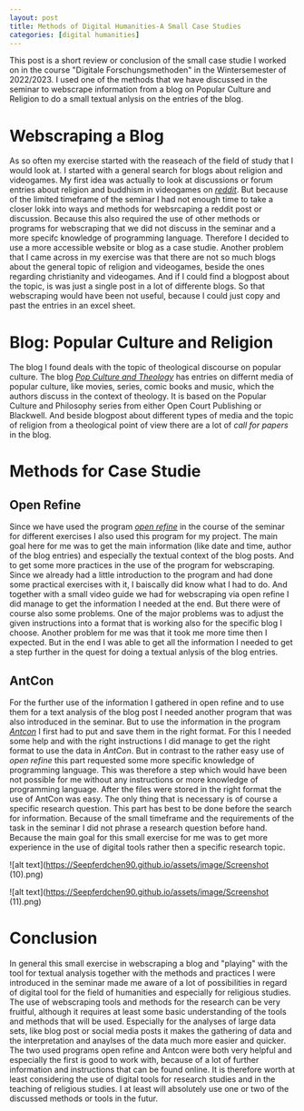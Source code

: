 ```yaml
---
layout: post
title: Methods of Digital Humanities-A Small Case Studies
categories: [digital humanities]
---
```


This post is a short review or conclusion of the small case studie I worked on in the course "Digitale Forschungsmethoden" in the Wintersemester of 2022/2023. I used one of the methods that we have discussed in the seminar to webscrape information from a blog on Popular Culture and Religion to do a small textual anlysis on the entries of the blog.
# Webscraping a Blog

As so often my exercise started with the reaseach of the field of study that I would look at. I started with a general search for blogs about religion and videogames. My first idea was actually to look at discussions or forum entries about religion and buddhism in videogames on [_reddit_](https://www.reddit.com/). But because of the limited timeframe of the seminar I had not enough time to take a closer lokk into ways and methods for websrcaping a reddit post or discussion. Because this also required the use of other methods or programs for webscraping that we did not discuss in the seminar and a more specifc knowledge of programming language. Therefore I decided to use a more accessible website or blog as a case studie. 
Another problem that I came across in my exercise was that there are not so much blogs about the general topic of religion and videogames, beside the ones regarding christianity and videogames. And if I could find a blogpost about the topic, is was just a single post in a lot of differente blogs. So that webscraping would have been not useful, because I could just copy and past the entries in an excel sheet. 
# Blog: Popular Culture and Religion

The blog I found deals with the topic of theological discourse on popular culture. The blog [_Pop Culture and Theology_](https://popularcultureandtheology.com/) has entries on differnt media of popular culture, like movies, series, comic books and music, which the authors discuss in the context of theology. It is based on the Popular Culture and Philosophy series from either Open Court Publishing or Blackwell. And beside blogpost about different types of media and the topic of religion from a theological point of view there are a lot of _call for papers_ in the blog. 
# Methods for Case Studie
## Open Refine

Since we have used the program [_open refine_](https://openrefine.org/) in the course of the seminar for different exercises I also used this program for my project. The main goal here for me was to get the main information (like date and time, author of the blog entries) and especially the textual context of the blog posts. And to get some more practices in the use of the program for webscraping. 
Since we already had a little introduction to the program and had done some practical exercises with it, I baiscally did know what I had to do. And together with a small video guide we had for webscraping via open refine I did manage to get the information I needed at the end. 
But there were of course also some problems. One of the major problems was to adjust the given instructions into a format that is working also for the specific blog I choose. Another problem for me was that it took me more time then I expected. But in the end I was able to get all the information I needed to get a step further in the quest for doing a textual anlysis of the blog entries.
## AntCon

For the further use of the information I gathered in open refine and to use them for a text analysis of the blog post I needed another program that was also introduced in the seminar. But to use the information in the program [_Antcon_](https://www.laurenceanthony.net/software/antconc/) I first had to put and save them in the right format. For this I needed some help and with the right instructions I did manage to get the right format to use the data in _AntCon_. But in contrast to the rather easy use of _open refine_ this part requested some more specific knowledge of programming language. This was therefore a step which would have been not possible for me without any instructions or more knowledge of programming language. 
After the files were stored in the right format the use of AntCon was easy. The only thing that is necessary is of course a specific research question. This part has best to be done before the search for information. Because of the small timeframe and the requirements of the task in the seminar I did not phrase a research question before hand. Because the main goal for this small exercise for me was to get more experience in the use of digital tools rather then a specific research topic.

![alt text](https://Seepferdchen90.github.io/assets/image/Screenshot (10).png)

![alt text](https://Seepferdchen90.github.io/assets/image/Screenshot (11).png)

# Conclusion

In general this small exercise in webscraping a blog and "playing" with the tool for textual analysis together with the methods and practices I were introduced in the seminar made me aware of a lot of possibilities in regard of digital tool for the field of humanities and especially for religious studies. The use of webscraping tools and methods for the research can be very fruitful, although it requires at least some basic understanding of the tools and methods that will be used. Especially for the analyses of large data sets, like blog post or social media posts it makes the gathering of data and the interpretation and anaylses of the data much more easier and quicker. The two used programs open refine and Antcon were both very helpful and especially the first is good to work with, because of a lot of further information and instructions that can be found online.
It is therefore worth at least considering the use of digital tools for research studies and in the teaching of religious studies. I at least will absolutely use one or two of the discussed methods or tools in the futur.


